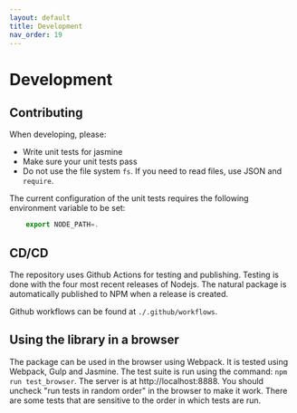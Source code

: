```yaml
---
layout: default
title: Development
nav_order: 19
---
```



# Development

## Contributing

When developing, please:

+ Write unit tests for jasmine
+ Make sure your unit tests pass
+ Do not use the file system <code>fs</code>. If you need to read files, use JSON and <code>require</code>.

The current configuration of the unit tests requires the following environment variable to be set:
```javascript
    export NODE_PATH=.
````

## CD/CD

The repository uses Github Actions for testing and publishing. Testing is done with the four most recent releases of Nodejs. The natural package is automatically published to NPM when a release is created.

Github workflows can be found at `./.github/workflows`.

## Using the library in a browser

The package can be used in the browser using Webpack. It is tested using Webpack, Gulp and Jasmine. The test suite is run using the command: `npm run test_browser`. The server is at http://localhost:8888. You should  uncheck "run tests in random order" in the browser to make it work. There are some tests that are sensitive to the order in which tests are run.
